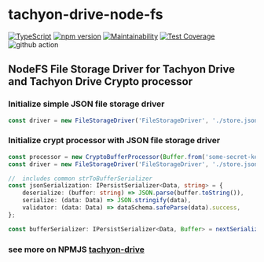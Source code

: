 # tachyon-drive-node-fs

[![TypeScript](https://badges.frapsoft.com/typescript/code/typescript.svg?v=101)](https://github.com/ellerbrock/typescript-badges/)
[![npm version](https://badge.fury.io/js/tachyon-drive-node-fs.svg)](https://badge.fury.io/js/tachyon-drive-node-fs)
[![Maintainability](https://api.codeclimate.com/v1/badges/9ac69c287aa3f5ce94a4/maintainability)](https://codeclimate.com/github/mharj/tachyon-drive-node-fs/maintainability)
[![Test Coverage](https://api.codeclimate.com/v1/badges/9ac69c287aa3f5ce94a4/test_coverage)](https://codeclimate.com/github/mharj/tachyon-drive-node-fs/test_coverage)
![github action](https://github.com/mharj/tachyon-drive-node-fs/actions/workflows/main.yml/badge.svg?branch=main)

## NodeFS File Storage Driver for Tachyon Drive and Tachyon Drive Crypto processor

### Initialize simple JSON file storage driver

```typescript
const driver = new FileStorageDriver('FileStorageDriver', './store.json', bufferSerializer);
```

### Initialize crypt processor with JSON file storage driver

```typescript
const processor = new CryptoBufferProcessor(Buffer.from('some-secret-key'));
const driver = new FileStorageDriver('FileStorageDriver', './store.json.aes', bufferSerializer, processor);
```

```typescript
//  includes common strToBufferSerializer
const jsonSerialization: IPersistSerializer<Data, string> = {
	deserialize: (buffer: string) => JSON.parse(buffer.toString()),
	serialize: (data: Data) => JSON.stringify(data),
	validator: (data: Data) => dataSchema.safeParse(data).success,
};

const bufferSerializer: IPersistSerializer<Data, Buffer> = nextSerializer<Data, string, Buffer>(jsonSerialization, strToBufferSerializer);
```

### see more on NPMJS [tachyon-drive](https://www.npmjs.com/package/tachyon-drive)